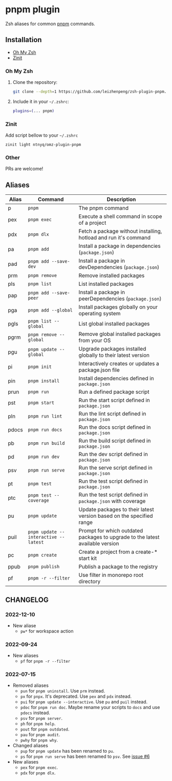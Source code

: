 # pnpm plugin

Zsh aliases for common [pnpm](https://pnpm.io) commands.

## Installation

-   [Oh My Zsh](#oh-my-zsh)
-   [Zinit](#zinit)

### Oh My Zsh

1. Clone the repository:
    ```zsh
    git clone --depth=1 https://github.com/leizhenpeng/zsh-plugin-pnpm.git ${ZSH_CUSTOM:-$HOME/.oh-my-zsh/custom}/plugins/pnpm
    ```
2. Include it in your `~/.zshrc`:
    ```zsh
    plugins=(... pnpm)
    ```

### Zinit

Add script bellow to your `~/.zshrc`
 
```shell
zinit light ntnyq/omz-plugin-pnpm
```

### Other

PRs are welcome!

## Aliases

| Alias | Command                              | Description                                                                   |
| ----- | ------------------------------------ | ----------------------------------------------------------------------------- |
| p     | `pnpm`                               | The pnpm command                                                              |
| pex   | `pnpm exec`                          | Execute a shell command in scope of a project                                 |
| pdx   | `pnpm dlx`                           | Fetch a package without installing, hotload and run it's command              |
| pa    | `pnpm add`                           | Install a package in dependencies (`package.json`)                            |
| pad   | `pnpm add --save-dev`                | Install a package in devDependencies (`package.json`)                         |
| prm   | `pnpm remove`                        | Remove installed packages                                                     |
| pls   | `pnpm list`                          | List installed packages                                                       |
| pap   | `pnpm add --save-peer`               | Install a package in peerDependencies (`package.json`)                        |
| pga   | `pnpm add --global`                  | Install packages globally on your operating system                            |
| pgls  | `pnpm list --global`                 | List global installed packages                                                |
| pgrm  | `pnpm remove --global`               | Remove global installed packages from your OS                                 |
| pgu   | `pnpm update --global`               | Upgrade packages installed globally to their latest version                   |
| pi    | `pnpm init`                          | Interactively creates or updates a package.json file                          |
| pin   | `pnpm install`                       | Install dependencies defined in `package.json`                                |
| prun  | `pnpm run`                           | Run a defined package script                                                  |
| pst   | `pnpm start`                         | Run the start script defined in `package.json`                                |
| pln   | `pnpm run lint`                      | Run the lint script defined in `package.json`                                 |
| pdocs | `pnpm run docs`                      | Run the docs script defined in `package.json`                                 |
| pb    | `pnpm run build`                     | Run the build script defined in `package.json`                                |
| pd    | `pnpm run dev`                       | Run the dev script defined in `package.json`                                  |
| psv   | `pnpm run serve`                     | Run the serve script defined in `package.json`                                |
| pt    | `pnpm test`                          | Run the test script defined in `package.json`                                 |
| ptc   | `pnpm test --coverage`               | Run the test script defined in `package.json` with coverage                   |
| pu    | `pnpm update`                        | Update packages to their latest version based on the specified range          |
| puil  | `pnpm update --interactive --latest` | Prompt for which outdated packages to upgrade to the latest available version |
| pc    | `pnpm create`                        | Create a project from a create-\* start kit                                   |
| ppub  | `pnpm publish`                       | Publish a package to the registry                                             |
| pf    | `pnpm -r --filter`                   | Use filter in monorepo root directory                                         |

## CHANGELOG

### 2022-12-10

- New aliase
  - `pw*` for workspace action

### 2022-09-24
- New aliases
  - `pf` for `pnpm -r --filter`  

### 2022-07-15

- Removed aliases
  - `pun` for `pnpm uninstall`. Use `prm` instead.
  - `px` for `pnpx`. It's deprecated. Use `pex` and `pdx` instead.
  - `pui` for `pnpm update --interactive`. Use `pu` and `puil` instead.
  - `pdoc` for `pnpm run doc`. Maybe rename your scripts to `docs` and use `pdocs` instead.
  - `psv` for `pnpm server`.
  - `ph` for `pnpm help`.
  - `pout` for `pnpm outdated`.
  - `pau` for `pnpm audit`.
  - `pwhy` for `pnpm why`.
- Changed aliases
  - `pup` for `pnpm update` has been renamed to `pu`.
  - `ps` for `pnpm run serve` has been renamed to `psv`. See [issue #6](https://github.com/ntnyq/omz-plugin-pnpm/issues/6)
- New aliases
  - `pex` for `pnpm exec`.
  - `pdx` for `pnpm dlx`.
